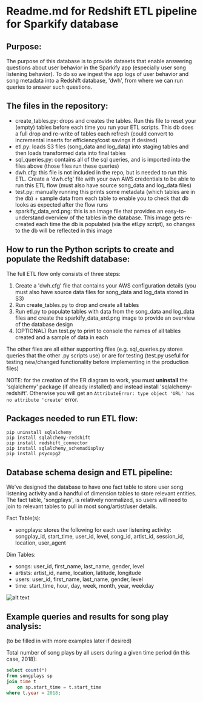 # Readme.md for Redshift ETL pipeline for Sparkify database

## Purpose:
The purpose of this database is to provide datasets that enable answering questions about user behavior in the Sparkify app (especially user song 
listening behavior). To do so we ingest the app logs of user behavior and song metadata into a Redshift database, 'dwh', from where we can run
queries to answer such questions.

## The files in the repository:
* create_tables.py: drops and creates the tables. Run this file to reset your (empty) tables before each time you run your ETL scripts. This db does a full drop and re-write of tables each refresh (could convert to incremental inserts for efficiency/cost savings if desired)
* etl.py: loads S3 files (song_data and log_data) into staging tables and then loads transformed data into final tables
* sql_queries.py: contains all of the sql queries, and is imported into the files above (those files run these queries)
* dwh.cfg: this file is not included in the repo, but is needed to run this ETL. Create a 'dwh.cfg' file with your own AWS credentials to be able to run this ETL flow (must also have source song_data and log_data files)
* test.py: manually running this prints some metadata (which tables are in the db) + sample data from each table to enable you to check that db looks as expected after the flow runs
* sparkify_data_erd.png: this is an image file that provides an easy-to-understand overview of the tables in the database. This image gets re-created each time the db is populated (via the etl.py script), so changes to the db will be reflected in this image


## How to run the Python scripts to create and populate the Redshift database:
The full ETL flow only consists of three steps:
1. Create a 'dwh.cfg' file that contains your AWS configuration details (you must also have source data files for song_data and log_data stored in S3)
2. Run create_tables.py to drop and create all tables
3. Run etl.py to populate tables with data from the song_data and log_data files and create the sparkify_data_erd.png image to provide an overview of the database design
4. (OPTIONAL) Run test.py to print to console the names of all tables created and a sample of data in each

The other files are all either supporting files (e.g. sql_queries.py stores queries that the other .py scripts use) or are for testing (test.py useful for testing new/changed functionality before implementing in the production files)

NOTE: for the creation of the ER diagram to work, you must **uninstall** the 'sqlalchemy' package (if already installed) and instead install 'sqlalchemy-redshift'. Otherwise you will get an `AttributeError: type object 'URL' has no attribute 'create'` error.

## Packages needed to run ETL flow:
```
pip uninstall sqlalchemy
pip install sqlalchemy-redshift
pip install redshift_connector
pip install sqlalchemy_schemadisplay
pip install psycopg2
```

## Database schema design and ETL pipeline:
We've designed the database to have one fact table to store user song listening activity and a handful of dimension tables to store relevant entities. The fact table, 'songplays', is relatively normalized, so users will need to join to relevant tables to pull in most song/artist/user details.

Fact Table(s):
* songplays: stores the following for each user listening activity: songplay_id, start_time, user_id, level, song_id, artist_id, session_id, location, user_agent

Dim Tables:
* songs: user_id, first_name, last_name, gender, level
* artists: artist_id, name, location, latitude, longitude
* users: user_id, first_name, last_name, gender, level
* time: start_time, hour, day, week, month, year, weekday

![alt text](https://github.com/mimoyer21/udacity-sparkifydb-redshift/blob/main/sparkify_data_erd.png?raw=true) 


## Example queries and results for song play analysis:
(to be filled in with more examples later if desired)

Total number of song plays by all users during a given time period (in this case, 2018):
```sql
select count(*) 
from songplays sp 
join time t 
    on sp.start_time = t.start_time 
where t.year = 2018;
```